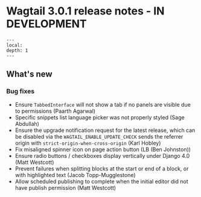 # Wagtail 3.0.1 release notes - IN DEVELOPMENT

```{contents}
---
local:
depth: 1
---
```

## What's new

### Bug fixes

 * Ensure `TabbedInterface` will not show a tab if no panels are visible due to permissions (Paarth Agarwal)
 * Specific snippets list language picker was not properly styled (Sage Abdullah)
 * Ensure the upgrade notification request for the latest release, which can be disabled via the `WAGTAIL_ENABLE_UPDATE_CHECK` sends the referrer origin with `strict-origin-when-cross-origin` (Karl Hobley)
 * Fix misaligned spinner icon on page action button (LB (Ben Johnston))
 * Ensure radio buttons / checkboxes display vertically under Django 4.0 (Matt Westcott)
 * Prevent failures when splitting blocks at the start or end of a block, or with highlighted text (Jacob Topp-Mugglestone)
 * Allow scheduled publishing to complete when the initial editor did not have publish permission (Matt Westcott)
